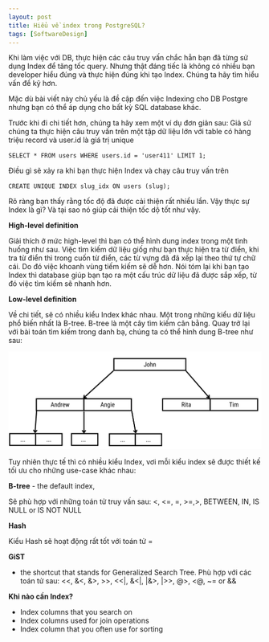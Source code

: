```yaml
---
layout: post
title: Hiểu về index trong PostgreSQL?
tags: [SoftwareDesign]
---
```


Khi làm việc với DB, thực hiện các câu truy vấn chắc hẳn bạn đã từng sử dụng Index để tăng tốc query. Nhưng thật đáng tiếc là
không có nhiều bạn developer hiểu đúng và thực hiện đúng khi tạo Index. Chúng ta hãy tìm hiểu vấn đề kỹ hơn.

Mặc dù bài viết này chủ yếu là đề cập đến việc Indexing cho DB Postgre nhưng bạn có thể áp dụng cho bất kỳ SQL database khác.

Trước khi đi chi tiết hơn, chúng ta hãy xem một ví dụ đơn giản sau: 
Giả sử chúng ta thực hiện câu truy vấn trên một tập dữ liệu lớn với table có hàng triệu record và user.id là giá trị unique
```
SELECT * FROM users WHERE users.id = 'user411' LIMIT 1;
```
Điều gì sẽ xảy ra khi bạn thực hiện Index và chạy câu truy vấn trên

```
CREATE UNIQUE INDEX slug_idx ON users (slug);
```
Rõ ràng bạn thấy rằng tốc độ đã được cải thiện rất nhiều lần. Vậy thực sự Index là gì? Và tại sao nó giúp cải thiện tốc dộ tốt như vậy.

**High-level definition**

Giải thích ở mức high-level thì bạn có thể hình dung index trong một tình huống như sau. Việc tìm kiếm dữ liệu giốg như bạn thực hiện tra từ điển, khi tra từ điển thì trong cuốn từ điển, các từ vựng đã đã xếp lại theo thứ tự chữ cái. Do đó việc khoanh vùng tiếm kiếm sẽ dễ hơn. Nói tóm lại khi bạn tạo Index thì database giúp bạn tạo ra một cấu trúc dữ liệu đã được sắp xếp, từ đó việc tìm kiếm sẽ nhanh hơn.

**Low-level definition**

Về chi tiết, sẽ có nhiều kiểu Index khác nhau. Một trong những kiểu dữ liệu phổ biến nhất là B-tree.
B-tree là một cây tìm kiếm cân bằng. Quay trở lại với bài toán tìm kiếm trong danh bạ, chúng ta có thể hình dung B-tree như sau: 

![Btree_contacts](/img/B-tree.png "B-tree contacts")

Tuy nhiên thực tế thì có nhiều kiểu Index, vơi mỗi kiểu index sẽ được thiết kế tối ưu cho những use-case khác nhau:

**B-tree** - the default index, 

Sẽ phù hợp với những toán tử truy vấn sau: <, <=, =, >=,>, BETWEEN, IN, IS NULL or IS NOT NULL

**Hash**

Kiểu Hash sẽ hoạt động rất tốt với toán tử  =


**GiST** 
- the shortcut that stands for Generalized Search Tree. Phù hợp với các toán tử sau: <<, &<, &>, >>, <<|, &<|, |&>, |>>, @>, <@, ~= or &&

**Khi nào cần Index?**

- Index columns that you search on
- Index columns used for join operations 
- Index column that you often use for sorting
